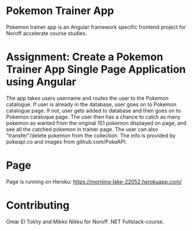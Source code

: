 # Pokemon Trainer App

Pokemon trainer app is an Angular framework specific frontend project for Noroff accelerate course studies.

# Assignment: Create a Pokemon Trainer App Single Page Application using Angular

The app takes users username and routes the user to the Pokemon catalogue. If user is already in the database, user goes on to Pokemon catalogue page. If not, user gets added to database and then goes on to Pokemon cataloque page. The user then has a chance to catch as many pokemon as wanted from the original 151 pokemon displayed on page, and see all the catched pokemon in trainer page. The user can also "transfer"/delete pokemon from the collection. The info is provided by pokeapi.co and images from github.com/PokeAPI.

# Page

Page is running on Heroku: https://morning-lake-22052.herokuapp.com/

# Contributing

Omar El Tokhy and Mikko Nikku for Noroff .NET Fullstack-course.
